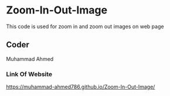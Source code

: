 # Zoom-In-Out-Image
This code is used for zoom in and zoom out images on web page
## Coder
Muhammad Ahmed
### Link Of Website
https://muhammad-ahmed786.github.io/Zoom-In-Out-Image/
